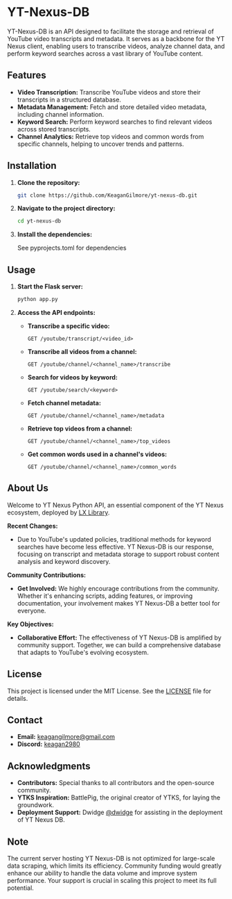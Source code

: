 # YT-Nexus-DB

YT-Nexus-DB is an API designed to facilitate the storage and retrieval of YouTube video transcripts and metadata. It serves as a backbone for the YT Nexus client, enabling users to transcribe videos, analyze channel data, and perform keyword searches across a vast library of YouTube content.

## Features

- **Video Transcription:** Transcribe YouTube videos and store their transcripts in a structured database.
- **Metadata Management:** Fetch and store detailed video metadata, including channel information.
- **Keyword Search:** Perform keyword searches to find relevant videos across stored transcripts.
- **Channel Analytics:** Retrieve top videos and common words from specific channels, helping to uncover trends and patterns.

## Installation

1. **Clone the repository:**

   ```bash
   git clone https://github.com/KeaganGilmore/yt-nexus-db.git
   ```

2. **Navigate to the project directory:**

   ```bash
   cd yt-nexus-db
   ```

3. **Install the dependencies:**

   See pyprojects.toml for dependencies


## Usage

1. **Start the Flask server:**

   ```bash
   python app.py
   ```

2. **Access the API endpoints:**

   - **Transcribe a specific video:**

     ```http
     GET /youtube/transcript/<video_id>
     ```

   - **Transcribe all videos from a channel:**

     ```http
     GET /youtube/channel/<channel_name>/transcribe
     ```

   - **Search for videos by keyword:**

     ```http
     GET /youtube/search/<keyword>
     ```

   - **Fetch channel metadata:**

     ```http
     GET /youtube/channel/<channel_name>/metadata
     ```

   - **Retrieve top videos from a channel:**

     ```http
     GET /youtube/channel/<channel_name>/top_videos
     ```

   - **Get common words used in a channel's videos:**

     ```http
     GET /youtube/channel/<channel_name>/common_words
     ```

## About Us

Welcome to YT Nexus Python API, an essential component of the YT Nexus ecosystem, deployed by [LX Library](https://lxlibrary.online).

**Recent Changes:**
- Due to YouTube's updated policies, traditional methods for keyword searches have become less effective. YT Nexus-DB is our response, focusing on transcript and metadata storage to support robust content analysis and keyword discovery.

**Community Contributions:**
- **Get Involved:** We highly encourage contributions from the community. Whether it's enhancing scripts, adding features, or improving documentation, your involvement makes YT Nexus-DB a better tool for everyone.

**Key Objectives:**
- **Collaborative Effort:** The effectiveness of YT Nexus-DB is amplified by community support. Together, we can build a comprehensive database that adapts to YouTube's evolving ecosystem.

## License

This project is licensed under the MIT License. See the [LICENSE](LICENSE) file for details.

## Contact

- **Email:** [keagangilmore@gmail.com](mailto:keagangilmore@gmail.com)
- **Discord:** [keagan2980](https://discord.com/users/keagan2980)

## Acknowledgments

- **Contributors:** Special thanks to all contributors and the open-source community.
- **YTKS Inspiration:** BattlePig, the original creator of YTKS, for laying the groundwork.
- **Deployment Support:** Dwidge [@dwidge](https://github.com/dwidge) for assisting in the deployment of YT Nexus DB.

## Note

The current server hosting YT Nexus-DB is not optimized for large-scale data scraping, which limits its efficiency. Community funding would greatly enhance our ability to handle the data volume and improve system performance. Your support is crucial in scaling this project to meet its full potential.

